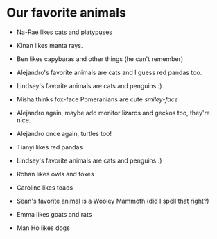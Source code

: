 # Our favorite animals

- Na-Rae likes cats and platypuses
- Kinan likes manta rays.

- Ben likes capybaras and other things (he can't remember)

- Alejandro's favorite animals are cats and I guess red pandas too.

- Lindsey's favorite animals are cats and penguins :)
- Misha thinks fox-face Pomeranians are cute *smiley-face*
- Alejandro again, maybe add monitor lizards and geckos too, they're nice.
- Alejandro once again, turtles too!
- Tianyi likes red pandas
- Lindsey's favorite animals are cats and penguins :)
- Rohan likes owls and foxes
- Caroline likes toads

- Sean's favorite animal is a Wooley Mammoth (did I spell that right?)
- Emma likes goats and rats
- Man Ho likes dogs
